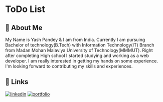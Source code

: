 
# ToDo List

<!-- [![App Screenshot](https://raw.githubusercontent.com/YashPandey7/React_netflix_app/main/public/images/Screenshot%20(47).png)](https://yashpandey7.github.io/React_netflix_app/)

Website Link - 
[yashpandey7.github.io/React_netflix_app](https://yashpandey7.github.io/React_netflix_app/) -->

## 🚀 About Me
My Name is Yash Pandey & I am from India.
Currently I am pursuing Bachelor of technology(B.Tech) with Information Technology(IT) Branch from Madan Mohan Malaviya University of Technology(MMMUT). Right after completing High school I started studying and working as a web developer. I am really interested in getting my hands on some experience.
I'm looking forward to contributing my skills and experiences.


## 🔗 Links
[![linkedin](https://img.shields.io/badge/linkedin-0A66C2?style=for-the-badge&logo=linkedin&logoColor=white)](https://www.linkedin.com/in/yash-pandey-b89b65172/)
[![portfolio](https://img.shields.io/badge/my_portfolio-000?style=for-the-badge&logo=ko-fi&logoColor=white)](https://yashpandey.netlify.app/)
